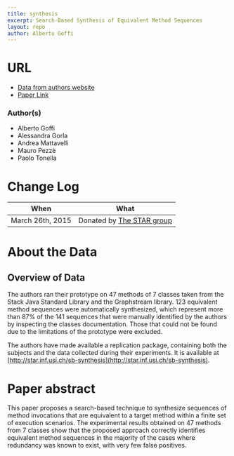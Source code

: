 ```yaml
---
title: synthesis
excerpt: Search-Based Synthesis of Equivalent Method Sequences
layout: repo
author: Alberto Goffi
---
```


# URL
  * [Data from authors website](http://star.inf.usi.ch/sb-synthesis)
  * [Paper Link](http://software.imdea.org/~alessandra.gorla/papers/Goffi-SBES-FSE14.pdf)

### Author(s)
* Alberto Goffi
* Alessandra Gorla
* Andrea Mattavelli
* Mauro Pezzè
* Paolo Tonella

# Change Log

When | What
---- | ----
March 26th, 2015 | Donated by [The STAR group](http://star.inf.usi.ch/star/index.htm)

# About the Data

## Overview of Data

The authors ran their prototype on 47 methods of 7 classes taken from the Stack Java Standard Library and the Graphstream library. 123 equivalent method sequences were automatically synthesized, which represent more than 87% of the 141 sequences that were manually identified by the authors by inspecting the classes documentation. Those that could not be found due to the limitations of the prototype were excluded.

The authors have made available a replication package, containing both the subjects and
the data collected during their experiments. It is available at [http://star.inf.usi.ch/sb-synthesis](http://star.inf.usi.ch/sb-synthesis).

# Paper abstract

This paper proposes a search-based technique to synthesize
sequences of method invocations that are equivalent to a
target method within a finite set of execution scenarios.
The experimental results obtained on 47 methods from 7
classes show that the proposed approach correctly identifies
equivalent method sequences in the majority of the cases
where redundancy was known to exist, with very few false
positives.

